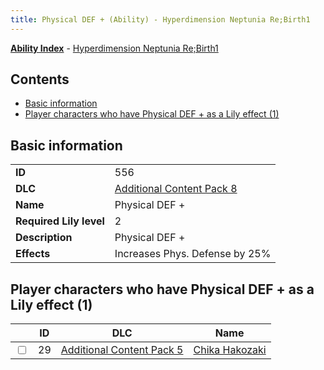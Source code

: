 ```yaml
---
title: Physical DEF + (Ability) - Hyperdimension Neptunia Re;Birth1
---
```


[**Ability Index**](/neptunia/rb1/ability/index.html) - [Hyperdimension Neptunia Re;Birth1](/neptunia/rb1)

## Contents

- [Basic information](#basic-information)
- [Player characters who have Physical DEF + as a Lily effect (1)](#player-characters-who-have-physical-def-as-a-lily-effect-1)

## Basic information

|   |   |
| -- | -- |
| **ID** | 556 |
| **DLC** | [Additional Content Pack 8](/neptunia/rb1/dlc/17-pack8.html) |
| **Name** | Physical DEF + |
| **Required Lily level** | 2 |
| **Description** | Physical DEF + |
| **Effects** | Increases Phys. Defense by 25% |


## Player characters who have Physical DEF + as a Lily effect (1)

|    | ID | DLC | Name |
| -- | -- | --- | ---- |
| <input type="checkbox" id="rb1-player-14-29" class="trackbox" /> | 29 | [Additional Content Pack 5](/neptunia/rb1/dlc/14-pack5.html) | [Chika Hakozaki](/neptunia/rb1/player/14-29-chika-hakozaki.html) |
